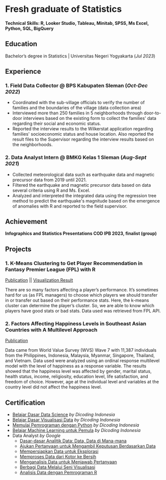 # Fresh graduate of Statistics

#### Technical Skills: R, Looker Studio, Tableau, Minitab, SPSS, Ms Excel, Python, SQL, BigQuery

## Education
Bachelor’s degree in Statistics | Universitas Negeri Yogyakarta (_Jul 2023_)

## Experience
### 1. Field Data Collector @ BPS Kabupaten Sleman (_Oct-Dec 2022_)
- Coordinated with the sub-village officials to verify the number of families and the boundaries of the village (data collection area)
- Interviewed more than 250 families in 5 neighborhoods through door-to-door interviews based on the existing form to collect the families' data regarding their social and economic status.
- Reported the interview results to the Wilkerstat application regarding families' socioeconomic status and house location. Also reported the result files to the Supervisor regarding the interview results based on the neighborhoods.

### 2. Data Analyst Intern @ BMKG Kelas 1 Sleman (_Aug-Sept 2021_)
- Collected meteorological data such as earthquake data and magnetic precursor data from 2019 until 2021.
- Filtered the earthquake and magnetic precursor data based on data several criteria using R and Ms. Excel.
- Analyzed and interpreted the integrated data using the regression tree method to predict the earthquake's magnitude based on the emergence of anomalies with R and reported to the field supervisor.

## Achievement
**Infographics and Statistics Presentations COD IPB 2023, finalist (group)**

## Projects
### 1. K-Means Clustering to Get Player Recommendation in Fantasy Premier League (FPL) with R
[Publication](https://medium.com/@rd.oktiva/k-means-clustering-to-get-player-recommendation-in-fantasy-premier-league-fpl-for-the-gw-21-with-4ac6f406c12c) || [Visualization Result](https://lookerstudio.google.com/reporting/3cdad439-6bfe-491e-8eb4-3cc4c3855a2d/page/nPXkD)

There are so many factors affecting a player’s performance. It’s sometimes hard for us (as FPL managers) to choose which players we should transfer in or transfer out based on their performance stats. Here, the k-means cluster can determine the player’s cluster. So, we are able to know which players have good stats or bad stats. Data used was retrieved from FPL API.

### 2. Factors Affecting Happiness Levels in Southeast Asian Countries with A Multilevel Approach
[Publication](https://jurnal.usk.ac.id/natural/article/view/36076/20254)

Data came from World Value Survey (WVS) Wave 7 with 11,387 individuals from the Philippines, Indonesia, Malaysia, Myanmar, Singapore, Thailand, and Vietnam. Data used were analyzed using an ordinal response multilevel model with the level of happiness as a response variable. The results showed that the happiness level was affected by gender, marital status, health status, income, religiosity, education level, life satisfaction, and freedom of choice. However, age at the individual level and variables at the country level did not affect the happiness level.

## Certification
- [Belajar Dasar Data Science](https://www.dicoding.com/certificates/L4PQQ4D6QPO1) _by Dicoding Indonesia_
- [Belajar Dasar Visualisasi Data](https://www.dicoding.com/certificates/1OP8NQ6G8XQK) _by Dicoding Indonesia_
- [Memulai Pemrograman dengan Python](https://www.dicoding.com/certificates/ERZRWQ082XYV) _by Dicoding Indonesia_
- [Belajar Machine Learning untuk Pemula](https://www.dicoding.com/certificates/JLX17KL1JX72) _by Dicoding Indonesia_
- Data Analyst _by Google_
  - [Dasar-dasar Analitik Data: Data, Data di Mana-mana](https://coursera.org/share/ecddbfacea4ec87b2fa2d726ed93181a)
  - [Ajukan Pertanyaan untuk Mengambil Keputusan Berdasarkan Data](https://coursera.org/share/2817ac7d4534f17aca8c17571effdabf)
  - [Mempersiapkan Data untuk Eksplorasi](https://coursera.org/share/9db57a7d03200cb944302f03983f4316) 
  - [Memproses Data dari Kotor ke Bersih](https://coursera.org/share/8b642a0b2ceb995ffc1664d16fc64cda)
  - [Menganalisis Data untuk Menjawab Pertanyaan](https://coursera.org/share/0adcc7c22b968faef7b57124aa59d665)
  - [Berbagi Data Melalui Seni Visualisasi](https://coursera.org/share/c076ab33a5c0ba05ddb7f07299598d74)
  - [Analisis Data dengan Pemrograman R](https://coursera.org/share/1856437a089fbb3c9a4b86909fb01140)
